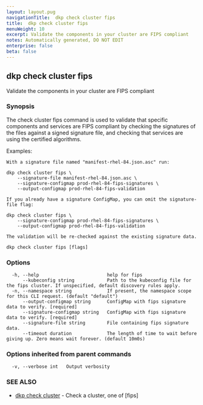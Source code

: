 ```yaml
---
layout: layout.pug
navigationTitle:  dkp check cluster fips
title:  dkp check cluster fips
menuWeight: 10
excerpt: Validate the components in your cluster are FIPS compliant
notes: Automatically generated, DO NOT EDIT
enterprise: false
beta: false
---
```

<!-- vale off -->
<!-- markdownlint-disable -->

## dkp check cluster fips

Validate the components in your cluster are FIPS compliant

### Synopsis

The check cluster fips command is used to validate that specific components and services are FIPS
compliant by checking the signatures of the files against a signed signature file, and checking that services
are using the certified algorithms.

Examples:

    With a signature file named "manifest-rhel-84.json.asc" run:

	dkp check cluster fips \
		--signature-file manifest-rhel-84.json.asc \
		--signature-configmap prod-rhel-84-fips-signatures \
		--output-configmap prod-rhel-84-fips-validation

    If you already have a signature ConfigMap, you can omit the signature-file flag:

	dkp check cluster fips \
		--signature-configmap prod-rhel-84-fips-signatures \
		--output-configmap prod-rhel-84-fips-validation

    The validation will be re-checked against the existing signature data.


```
dkp check cluster fips [flags]
```

### Options

```
  -h, --help                         help for fips
      --kubeconfig string            Path to the kubeconfig file for the fips cluster. If unspecified, default discovery rules apply.
  -n, --namespace string             If present, the namespace scope for this CLI request. (default "default")
      --output-configmap string      ConfigMap with fips signature data to verify. [required]
      --signature-configmap string   ConfigMap with fips signature data to verify. [required]
      --signature-file string        File containing fips signature data.
      --timeout duration             The length of time to wait before giving up. Zero means wait forever. (default 10m0s)
```

### Options inherited from parent commands

```
  -v, --verbose int   Output verbosity
```

### SEE ALSO

* [dkp check cluster](/dkp/kommander/2.3/cli/dkp/check/cluster/)	 - Check a cluster, one of [fips]


